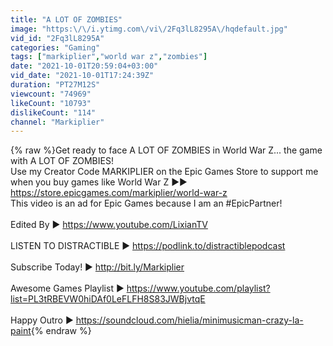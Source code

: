 ```yaml
---
title: "A LOT OF ZOMBIES"
image: "https:\/\/i.ytimg.com\/vi\/2Fq3lL8295A\/hqdefault.jpg"
vid_id: "2Fq3lL8295A"
categories: "Gaming"
tags: ["markiplier","world war z","zombies"]
date: "2021-10-01T20:59:04+03:00"
vid_date: "2021-10-01T17:24:39Z"
duration: "PT27M12S"
viewcount: "74969"
likeCount: "10793"
dislikeCount: "114"
channel: "Markiplier"
---
```

{% raw %}Get ready to face A LOT OF ZOMBIES in World War Z... the game with A LOT OF ZOMBIES!<br />Use my Creator Code MARKIPLIER on the Epic Games Store to support me when you buy games like World War Z ►► <a rel="nofollow" target="blank" href="https://store.epicgames.com/markiplier/world-war-z">https://store.epicgames.com/markiplier/world-war-z</a><br />This video is an ad for Epic Games because I am an #EpicPartner!<br /><br />Edited By ► <a rel="nofollow" target="blank" href="https://www.youtube.com/LixianTV">https://www.youtube.com/LixianTV</a><br /><br />LISTEN TO DISTRACTIBLE ► <a rel="nofollow" target="blank" href="https://podlink.to/distractiblepodcast">https://podlink.to/distractiblepodcast</a><br /><br />Subscribe Today! ► <a rel="nofollow" target="blank" href="http://bit.ly/Markiplier">http://bit.ly/Markiplier</a><br /><br />Awesome Games Playlist ► <a rel="nofollow" target="blank" href="https://www.youtube.com/playlist?list=PL3tRBEVW0hiDAf0LeFLFH8S83JWBjvtqE">https://www.youtube.com/playlist?list=PL3tRBEVW0hiDAf0LeFLFH8S83JWBjvtqE</a><br /><br />Happy Outro ► <a rel="nofollow" target="blank" href="https://soundcloud.com/hielia/minimusicman-crazy-la-paint">https://soundcloud.com/hielia/minimusicman-crazy-la-paint</a>{% endraw %}
